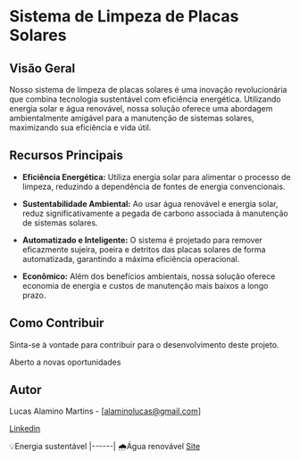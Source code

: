 
# Sistema de Limpeza de Placas Solares

## Visão Geral

Nosso sistema de limpeza de placas solares é uma inovação revolucionária que combina tecnologia sustentável com eficiência energética. Utilizando energia solar e água renovável, nossa solução oferece uma abordagem ambientalmente amigável para a manutenção de sistemas solares, maximizando sua eficiência e vida útil.

## Recursos Principais

- **Eficiência Energética:** Utiliza energia solar para alimentar o processo de limpeza, reduzindo a dependência de fontes de energia convencionais.
  
- **Sustentabilidade Ambiental:** Ao usar água renovável e energia solar, reduz significativamente a pegada de carbono associada à manutenção de sistemas solares.

- **Automatizado e Inteligente:** O sistema é projetado para remover eficazmente sujeira, poeira e detritos das placas solares de forma automatizada, garantindo a máxima eficiência operacional.

- **Econômico:** Além dos benefícios ambientais, nossa solução oferece economia de energia e custos de manutenção mais baixos a longo prazo.



## Como Contribuir

Sinta-se à vontade para contribuir para o desenvolvimento deste projeto.

Aberto a novas oportunidades

## Autor

Lucas Alamino Martins - [alaminolucas@gmail.com]

[Linkedin](https://www.linkedin.com/in/lucas-alamino-03656a178/)



💡Energia sustentável
|------|
🌧️Água renovável
[Site](energialimpa28.wordpress.com)
